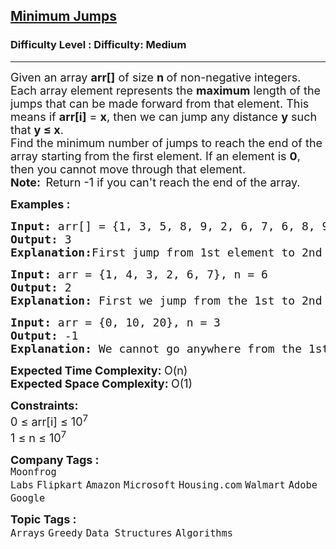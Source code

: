 <h2><a href="https://www.geeksforgeeks.org/problems/minimum-number-of-jumps-1587115620/1?page=1&status=unsolved&sortBy=submissions">Minimum Jumps</a></h2><h3>Difficulty Level : Difficulty: Medium</h3><hr><div class="problems_problem_content__Xm_eO"><p><span style="font-size: 18px;">Given an array <strong>arr[]</strong> of size <strong>n </strong>of non-negative integers. Each array element represents the <strong>maximum</strong> length of the jumps that can be made forward from that element. This means if <strong>arr[i]</strong> = <strong>x</strong>, then we can jump any distance <strong>y</strong> such that <strong>y ≤ x</strong>.<br>Find the minimum number of jumps to reach the end of the array starting from the first element. If an element is <strong>0</strong>, then you cannot move through that element.</span><br><span style="font-size: 18px;"><strong>Note:&nbsp; </strong>Return -1 if you can't reach the end of the array.</span></p>
<p><span style="font-size: 18px;"><strong>Examples :&nbsp;</strong></span><span style="font-size: 18px;"> </span></p>
<pre><span style="font-size: 18px;"><strong>Input: </strong></span><span style="font-size: 18px;">arr[] = {1, 3, 5, 8, 9, 2, 6, 7, 6, 8, 9}, n = 11</span>
<span style="font-size: 18px;"><strong>Output:</strong> 3 </span>
<span style="font-size: 18px;"><strong>Explanation:</strong></span><span style="font-size: 18px;">First jump from 1st element to 2nd element with value 3. From here we jump to 5th element with value 9, and from here we will jump to the last. </span></pre>
<pre><strong><span style="font-size: 18px;">Input: </span></strong><span style="font-size: 18px;">arr = {1, 4, 3, 2, 6, 7}, n</span><span style="font-size: 18px;"> = 6</span>
<span style="font-size: 18px;"><strong>Output:</strong> 2 
<strong>Explanation: </strong>First we jump from the 1st to 2nd element and then jump to the last element.</span></pre>
<pre><strong><span style="font-size: 18px;">Input: </span></strong><span style="font-size: 18px;">arr = {0, 10, 20}, n</span><span style="font-size: 18px;"> = 3</span>
<span style="font-size: 18px;"><strong>Output:</strong> -1
<strong>Explanation: </strong>We cannot go anywhere from the 1st element.</span>
</pre>
<p><span style="font-size: 18px;"><strong>Expected Time Complexity:&nbsp;</strong>O(n)<br><strong>Expected Space Complexity:&nbsp;</strong>O(1)</span></p>
<p><span style="font-size: 18px;"><strong>Constraints:</strong></span><span style="font-size: 18px;"><br>0 ≤ arr[i] ≤ 10<sup>7</sup></span><br><span style="font-size: 18px;">1 ≤ n ≤ 10<sup>7</sup></span></p></div><p><span style=font-size:18px><strong>Company Tags : </strong><br><code>Moonfrog Labs</code>&nbsp;<code>Flipkart</code>&nbsp;<code>Amazon</code>&nbsp;<code>Microsoft</code>&nbsp;<code>Housing.com</code>&nbsp;<code>Walmart</code>&nbsp;<code>Adobe</code>&nbsp;<code>Google</code>&nbsp;<br><p><span style=font-size:18px><strong>Topic Tags : </strong><br><code>Arrays</code>&nbsp;<code>Greedy</code>&nbsp;<code>Data Structures</code>&nbsp;<code>Algorithms</code>&nbsp;